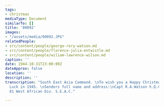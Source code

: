```yaml
---
tags:
- christmas
mediaType: Document
similarTo: []
title: '00092'
images:
- "/assets/media/00092.JPG"
relatedPeople:
- src/content/people/george-rory-watson.md
- src/content/people/florence-julia-entwistle.md
- src/content/people/wiliam-lawrence-wilson.md
caption: ''
date: 1944-10-31T23:00:00Z
dateApprox: false
location: ''
description: ''
transcription: "South East Asia Command. \nTo wish you a Happy Christmas and Good
  Luck in 1945. \nSenders full name and address:\nCapt R.A.Watson h.Q.C.W.A.A.S.C.
  81 West African Div. S.E.A.C."

---
```

